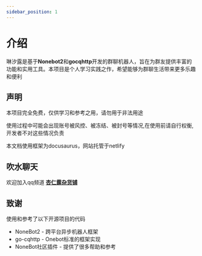 ```yaml
---
sidebar_position: 1
---
```


# 介绍

琳汐露是基于**Nonebot2**和**gocqhttp**开发的群聊机器人，旨在为群友提供丰富的功能和实用工具。本项目是个人学习实践之作，希望能够为群聊生活带来更多乐趣和便利

## 声明

本项目完全免费，仅供学习和参考之用，请勿用于非法用途

使用过程中可能会出现账号被风控、被冻结、被封号等情况,在使用前请自行权衡,开发者不对这些情况负责

本文档使用框架为docusaurus，网站托管于netlify

## 吹水聊天

欢迎加入qq频道 **[杏仁露杂货铺](https://pd.qq.com/s/27wst80sv)**

## 致谢

使用和参考了以下开源项目的代码

- NoneBot2 - 跨平台异步机器人框架
- go-cqhttp - Onebot标准的框架实现
- NoneBot社区插件 - 提供了很多帮助和参考

